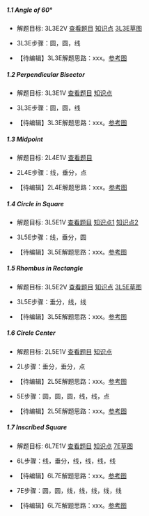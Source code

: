 ##### 1.1 Angle of 60°
- 解题目标: 3L3E2V [查看题目](images/level/angle60.png) [知识点](images/hints/Fact_Equilateral.png) [3L3E草图](images/hints/Draft_Angle60.png) 
+ 3L3E步骤：圆，圆，线
- 【待编辑】3L3E解题思路：xxx。[参考图](images/solved/1.1.3L3E.png)


##### 1.2 Perpendicular Bisector
- 解题目标: 3L3E1V [查看题目](images/level/perp_bisector.png) [知识点](images/hints/Fact_RhombusDiagonals.png) 
+ 3L3E步骤：圆，圆，线
- 【待编辑】3L3E解题思路：xxx。[参考图](images/solved/1.2.3L3E.png)


##### 1.3 Midpoint
- 解题目标: 2L4E1V [查看题目](images/level/midpoint.png) 
+ 2L4E步骤：线，垂分，点
- 【待编辑】2L4E解题思路：xxx。[参考图](images/solved/1.3.2L4E.png)


##### 1.4 Circle in Square
- 解题目标: 3L5E1V [查看题目](images/level/circle_in_square.png) [知识点1](images/hints/Fact_SquareSymmetry.png) [知识点2](images/hints/Fact_Tangent.png) 
+ 3L5E步骤：线，垂分，圆
- 【待编辑】3L5E解题思路：xxx。[参考图](images/solved/1.4.3L5E.png)


##### 1.5 Rhombus in Rectangle
- 解题目标: 3L5E2V [查看题目](images/level/rhombus_in_rect.png) [知识点](images/hints/Fact_RhombusDiagonals.png) [3L5E草图](images/hints/Draft_RhombusInRect.png) 
+ 3L5E步骤：垂分，线，线
- 【待编辑】3L5E解题思路：xxx。[参考图](images/solved/1.5.3L5E.png)


##### 1.6 Circle Center
- 解题目标: 2L5E1V [查看题目](images/level/circle_center.png) [知识点](images/hints/Fact_CircumCircle.png) 
+ 2L步骤：垂分，垂分，点
- 【待编辑】2L5E解题思路：xxx。[参考图](images/solved/1.6.2L.png)
+ 5E步骤：圆，圆，圆，线，线，点
- 【待编辑】2L5E解题思路：xxx。[参考图](images/solved/1.6.5E.png)


##### 1.7 Inscribed Square
- 解题目标: 6L7E1V [查看题目](images/level/square_in_circle.png) [知识点](images/hints/Fact_SquareDiagonals.png) [7E草图](images/hints/Draft_SquareInCircle.png)
+ 6L步骤：线，垂分，线，线，线，线
- 【待编辑】6L7E解题思路：xxx。[参考图](images/solved/1.7.6L.png)
+ 7E步骤：圆，圆，线，线，线，线，线
- 【待编辑】6L7E解题思路：xxx。[参考图](images/solved/1.7.7E.png)

